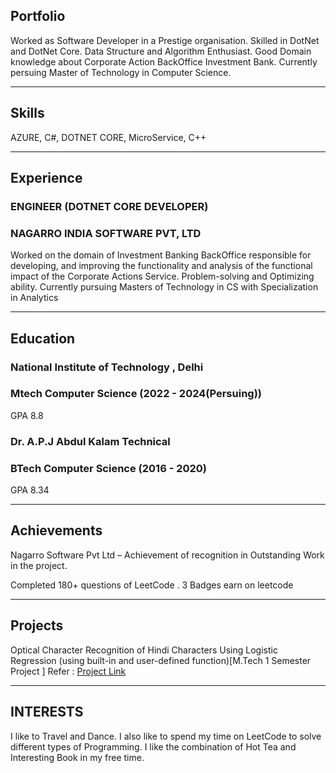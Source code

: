 ## Portfolio

Worked as Software Developer in a Prestige organisation. Skilled in DotNet and DotNet Core. Data Structure and Algorithm Enthusiast. Good Domain knowledge about Corporate Action BackOffice Investment Bank. Currently persuing Master of Technology in Computer Science.

---

## Skills

<p align='left'>
   AZURE,
   C#,
   DOTNET CORE,
   MicroService,
   C++
</p>

---

## Experience

### **ENGINEER (DOTNET CORE DEVELOPER)**

### NAGARRO INDIA SOFTWARE PVT, LTD
Worked on the domain of Investment Banking BackOffice responsible for developing, and improving the functionality and analysis of the functional impact of the Corporate Actions Service. Problem-solving and Optimizing ability. Currently pursuing Masters of Technology in CS with Specialization in Analytics

---

## Education

### **National Institute of Technology , Delhi**
### Mtech Computer Science (2022 - 2024(Persuing))
GPA 8.8

### **Dr. A.P.J Abdul Kalam Technical**
### BTech Computer Science (2016 - 2020)
GPA 8.34

---

## Achievements
Nagarro Software Pvt Ltd –
   Achievement of recognition in
   Outstanding Work in the project.

Completed 180+ questions of LeetCode . 3 Badges earn on leetcode

---

## Projects
Optical Character Recognition of Hindi Characters Using Logistic Regression (using built-in and user-defined function)[M.Tech 1 Semester Project ]
Refer : <a href="https://github.com/bansal-hardik/Python-Project">Project Link </a>

---

## INTERESTS
I like to Travel and Dance. I also like to spend my time on LeetCode to solve different types of Programming. I like the combination of Hot Tea and Interesting Book in my free time.
